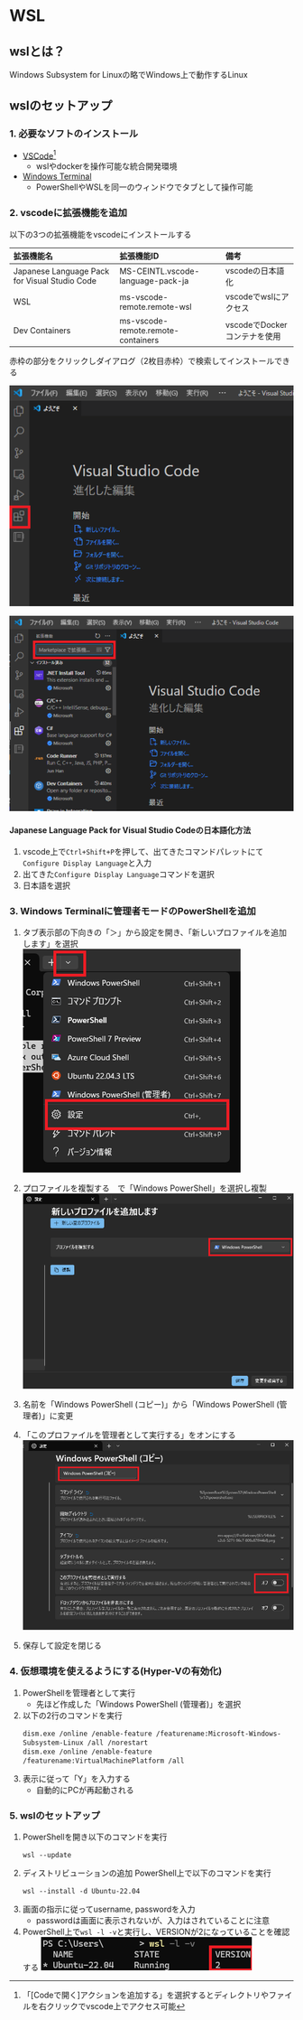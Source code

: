 # WSL

## wslとは？

Windows Subsystem for Linuxの略でWindows上で動作するLinux

## wslのセットアップ

### 1. 必要なソフトのインストール
- [VSCode](https://code.visualstudio.com/download)[^vscode]
  - wslやdockerを操作可能な統合開発環境
- [Windows Terminal](https://apps.microsoft.com/detail/9n0dx20hk701?hl=ja-jp&gl=JP)
  - PowerShellやWSLを同一のウィンドウでタブとして操作可能
### 2. vscodeに拡張機能を追加

以下の3つの拡張機能をvscodeにインストールする

| 拡張機能名 | 拡張機能ID | 備考 |
|:----------|:-----------|:-----|
| Japanese Language Pack for Visual Studio Code | MS-CEINTL.vscode-language-pack-ja | vscodeの日本語化 |
| WSL | ms-vscode-remote.remote-wsl | vscodeでwslにアクセス |
| Dev Containers | ms-vscode-remote.remote-containers | vscodeでDockerコンテナを使用 |


赤枠の部分をクリックしダイアログ（2枚目赤枠）で検索してインストールできる

![](../images/vscode_extension.png)

![](../images/vscode_extension2.png)


#### Japanese Language Pack for Visual Studio Codeの日本語化方法
1. vscode上で`Ctrl+Shift+P`を押して、出てきたコマンドパレットにて`Configure Display Language`と入力
2. 出てきた`Configure Display Language`コマンドを選択
3. 日本語を選択


### 3. Windows Terminalに管理者モードのPowerShellを追加
1. タブ表示部の下向きの「＞」から設定を開き、「新しいプロファイルを追加します」を選択
    ![](../images/pwsh_1.png)

2. プロファイルを複製する　で「Windows PowerShell」を選択し複製
    ![](../images/pwsh_2.png)
3. 名前を「Windows PowerShell (コピー)」から「Windows PowerShell (管理者)」に変更
4. 「このプロファイルを管理者として実行する」をオンにする
    ![](../images/pwsh_3.png)
5. 保存して設定を閉じる


### 4. 仮想環境を使えるようにする(Hyper-Vの有効化)
1. PowerShellを管理者として実行
   - 先ほど作成した「Windows PowerShell (管理者)」を選択
2. 以下の2行のコマンドを実行
    ```pwsh
    dism.exe /online /enable-feature /featurename:Microsoft-Windows-Subsystem-Linux /all /norestart
    dism.exe /online /enable-feature /featurename:VirtualMachinePlatform /all
    ```
3. 表示に従って「Y」を入力する
   - 自動的にPCが再起動される


### 5. wslのセットアップ
1. PowerShellを開き以下のコマンドを実行
    ```pwsh
    wsl --update
    ```
2. ディストリビューションの追加 PowerShell上で以下のコマンドを実行
    ```pwsh
    wsl --install -d Ubuntu-22.04
    ```
3. 画面の指示に従ってusername, passwordを入力
    - passwordは画面に表示されないが、入力はされていることに注意
4. PowerShell上で`wsl -l -v`と実行し、VERSIONが2になっていることを確認する
    ![](../images/pwsh_4.png)

[^vscode]: 「[Codeで開く]アクションを追加する」を選択するとディレクトリやファイルを右クリックでvscode上でアクセス可能
